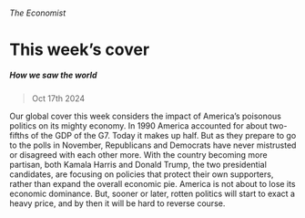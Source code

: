 ###### The Economist
# This week’s cover 
##### How we saw the world 
> Oct 17th 2024 
Our global cover this week considers the impact of America’s poisonous politics on its mighty economy. In 1990 America accounted for about two-fifths of the GDP of the G7. Today it makes up half. But as they prepare to go to the polls in November, Republicans and Democrats have never mistrusted or disagreed with each other more. With the country becoming more partisan, both Kamala Harris and Donald Trump, the two presidential candidates, are focusing on policies that protect their own supporters, rather than expand the overall economic pie. America is not about to lose its economic dominance. But, sooner or later, rotten politics will start to exact a heavy price, and by then it will be hard to reverse course.
